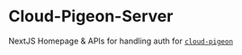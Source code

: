 # Cloud-Pigeon-Server

NextJS Homepage & APIs for handling auth for [`cloud-pigeon`](https://github.com/ammuench/cloud-pigeon)

